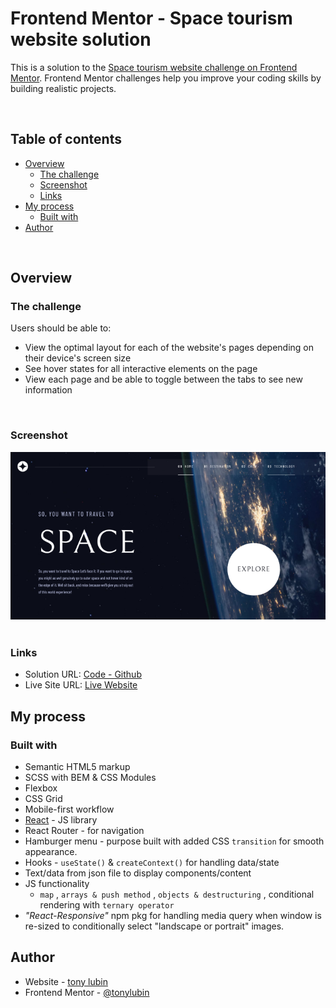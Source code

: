 # Frontend Mentor - Space tourism website solution

This is a solution to the [Space tourism website challenge on Frontend Mentor](https://www.frontendmentor.io/challenges/space-tourism-multipage-website-gRWj1URZ3). Frontend Mentor challenges help you improve your coding skills by building realistic projects.

&nbsp;

## Table of contents

- [Overview](#overview)
  - [The challenge](#the-challenge)
  - [Screenshot](#screenshot)
  - [Links](#links)
- [My process](#my-process)
  - [Built with](#built-with)
- [Author](#author)

&nbsp;

## Overview

### The challenge

Users should be able to:

- View the optimal layout for each of the website's pages depending on their device's screen size
- See hover states for all interactive elements on the page
- View each page and be able to toggle between the tabs to see new information

&nbsp;

### Screenshot

![screenshot of homepage](./space-tourism-screenshot.png)
&nbsp;

### Links

- Solution URL: [Code - Github](https://github.com/tonylubin/space_tourism.git)
- Live Site URL: [Live Website](https://tonylubin.github.io/space_tourism)

## My process

### Built with

- Semantic HTML5 markup
- SCSS with BEM & CSS Modules
- Flexbox
- CSS Grid
- Mobile-first workflow
- [React](https://reactjs.org/) - JS library
- React Router - for navigation
- Hamburger menu - purpose built with added CSS `transition` for smooth appearance.  
- Hooks - `useState()` & `createContext()` for handling data/state
- Text/data from json file to display components/content
- JS functionality
  - `map` , `arrays & push method` , `objects & destructuring` , conditional rendering with `ternary operator`
- *"React-Responsive"* npm pkg for handling media query when window is re-sized to conditionally select "landscape or portrait" images.

## Author

- Website - [tony lubin](https://anthonylubin-65130.web.app/)
- Frontend Mentor - [@tonylubin](https://www.frontendmentor.io/profile/tonylubin)

